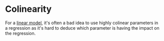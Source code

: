 # Colinearity

For a [linear model](202210111445.md), it's often a bad idea to use highly
colinear parameters in a regression as it's hard to deduce which parameter is
having the impact on the regression.
